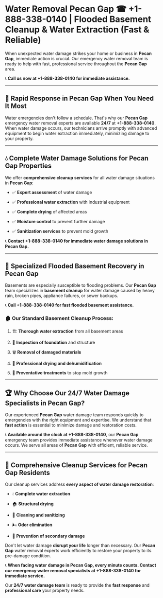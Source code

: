 # Water Removal Pecan Gap ☎ +1-888-338-0140 | Flooded Basement Cleanup & Water Extraction (Fast & Reliable)

When unexpected water damage strikes your home or business in **Pecan Gap**, immediate action is crucial. Our emergency water removal team is ready to help with fast, professional service throughout the **Pecan Gap** area. 

📞 **Call us now at +1-888-338-0140 for immediate assistance.**
---
## 🚀 Rapid Response in Pecan Gap When You Need It Most
Water emergencies don't follow a schedule. That's why our **Pecan Gap** emergency water removal experts are available **24/7** at **+1-888-338-0140**. When water damage occurs, our technicians arrive promptly with advanced equipment to begin water extraction immediately, minimizing damage to your property.
---
## 💧 Complete Water Damage Solutions for Pecan Gap Properties
We offer **comprehensive cleanup services** for all water damage situations in **Pecan Gap**:
- ✅ **Expert assessment** of water damage  
- ✅ **Professional water extraction** with industrial equipment  
- ✅ **Complete drying** of affected areas  
- ✅ **Moisture control** to prevent further damage  
- ✅ **Sanitization services** to prevent mold growth  
📞 **Contact +1-888-338-0140 for immediate water damage solutions in Pecan Gap.**
---
## 🌊 Specialized Flooded Basement Recovery in Pecan Gap
Basements are especially susceptible to flooding problems. Our **Pecan Gap** team specializes in **basement cleanup** for water damage caused by heavy rain, broken pipes, appliance failures, or sewer backups. 
📞 **Call +1-888-338-0140 for fast flooded basement assistance.**
### 🏚️ Our Standard Basement Cleanup Process:
1. 🏗️ **Thorough water extraction** from all basement areas  
2. 🔎 **Inspection of foundation** and structure  
3. 🗑️ **Removal of damaged materials**  
4. 💨 **Professional drying and dehumidification**  
5. 🚫 **Preventative treatments** to stop mold growth  
---
## 🏆 Why Choose Our 24/7 Water Damage Specialists in Pecan Gap?
Our experienced **Pecan Gap** water damage team responds quickly to emergencies with the right equipment and expertise. We understand that **fast action** is essential to minimize damage and restoration costs.
📞 **Available around the clock at +1-888-338-0140**, our **Pecan Gap** emergency team provides immediate assistance whenever water damage occurs. We serve all areas of **Pecan Gap** with efficient, reliable service.
---
## 🧹 Comprehensive Cleanup Services for Pecan Gap Residents
Our cleanup services address **every aspect of water damage restoration**:
- 💧 **Complete water extraction**  
- 🏠 **Structural drying**  
- 🧼 **Cleaning and sanitizing**  
- 🌬️ **Odor elimination**  
- 🚫 **Prevention of secondary damage**  
Don't let water damage **disrupt your life** longer than necessary. Our **Pecan Gap** water removal experts work efficiently to restore your property to its pre-damage condition.
📞 **When facing water damage in Pecan Gap, every minute counts. Contact our emergency water removal specialists at +1-888-338-0140 for immediate service.**
Our **24/7 water damage team** is ready to provide the **fast response** and **professional care** your property needs.
